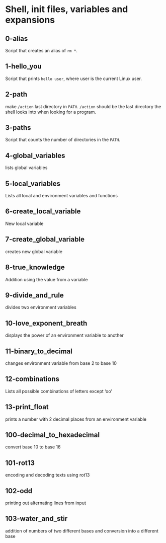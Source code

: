 # Shell, init files, variables and expansions

## 0-alias

Script that creates an alias of ``rm *``.

## 1-hello_you

Script that prints ``hello user``, where user is the current Linux user.

## 2-path

make ``/action`` last directory in ``PATH``. ``/action`` should be the last directory the shell looks into when looking for a program.

## 3-paths

Script that counts the number of directories in the ``PATH``.

## 4-global_variables

lists global variables

## 5-local_variables

Lists all local and environment variables and functions

## 6-create_local_variable

New local variable

## 7-create_global_variable

creates new global variable

## 8-true_knowledge

Addition using the value from a variable

## 9-divide_and_rule

divides two environment variables

## 10-love_exponent_breath

displays the power of an environment variable to another

## 11-binary_to_decimal

changes environment variable from base 2 to base 10

## 12-combinations

Lists all possible combinations of letters except ‘oo’

## 13-print_float

prints a number with 2 decimal places from an environment variable

## 100-decimal_to_hexadecimal

convert base 10 to base 16

## 101-rot13

encoding and decoding texts using rot13

## 102-odd

printing out alternating lines from input

## 103-water_and_stir

addition of numbers of two different bases and conversion into a different base
